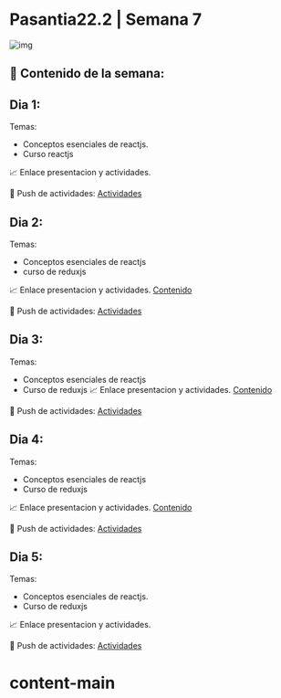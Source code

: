 # Pasantia22.2 | Semana 7

![img](https://images.pexels.com/photos/11035471/pexels-photo-11035471.jpeg?auto=compress&cs=tinysrgb&w=1260&h=750&dpr=1)

## :bookmark_tabs: Contenido de la semana:

## Dia 1:

Temas:
- Conceptos esenciales de reactjs.
- Curso reactjs

:chart_with_upwards_trend: Enlace presentacion y actividades.


:rocket: Push de actividades: [Actividades](/day_1/README.md)  

## Dia 2:

Temas: 
- Conceptos esenciales de reactjs
- curso de reduxjs

:chart_with_upwards_trend: Enlace presentacion y actividades.
[Contenido](https://github.com/coachpasantia/Html-Css-esencial/blob/main/HTML.md)

:rocket: Push de actividades: [Actividades](/day_2/README.md)

## Dia 3:

Temas: 

- Conceptos esenciales de reactjs
- Curso de reduxjs
:chart_with_upwards_trend: Enlace presentacion y actividades.
[Contenido](https://github.com/coachpasantia/Html-Css-esencial/blob/main/CSS.md)

:rocket: Push de actividades: [Actividades](/day_3/README.md) 


## Dia 4:

Temas: 
- Conceptos esenciales de reactjs
- Curso de reduxjs

:chart_with_upwards_trend: Enlace presentacion y actividades.
[Contenido](https://github.com/coachpasantia/Javascript-esencial)

:rocket: Push de actividades: [Actividades](/day_4/README.md) 


## Dia 5:

Temas: 

- Conceptos esenciales de reactjs.
- Curso de reduxjs

:chart_with_upwards_trend: Enlace presentacion y actividades.


:rocket: Push de actividades: [Actividades](/day_5/README.md) 
# content-main
